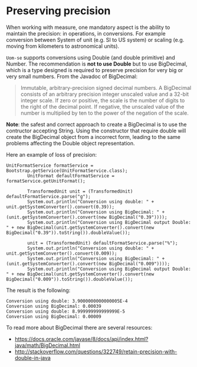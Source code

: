 # Preserving precision

When working with measure, one mandatory aspect is the ability to maintain the precision: in operations, in conversions.
For example conversion between System of unit (e.g. SI to US system) or scaling (e.g. moving from kilometers to astronomical units).

```Uom-se``` supports conversions using Double (and double primitive) and Number. 
The recommendation is **not to use Double** but to use BigDecimal, which is a type designed is required to preserve precision for very big or very small numbers. From the Javadoc of BigDecimal: 

> Immutable, arbitrary-precision signed decimal numbers. A BigDecimal consists of an arbitrary precision integer unscaled value and a 32-bit integer scale. If zero or positive, the scale is the number of digits to the right of the decimal point. If negative, the unscaled value of the number is multiplied by ten to the power of the negation of the scale.

**Note**: the safest and correct approach to create a BigDecimal is to use the contructor accepting String. Using the constructor that require double will create the BigDecimal object from a incorrect form, leading to the same problems affecting the Double object representation. 

Here an example of loss of precision: 
```
UnitFormatService formatService = Bootstrap.getService(UnitFormatService.class);
        UnitFormat defaultFormatService = formatService.getUnitFormat();

        TransformedUnit unit = (TransformedUnit) defaultFormatService.parse("g");
        System.out.println("Conversion using double: " + unit.getSystemConverter().convert(0.39));
        System.out.println("Conversion using BigDecimal: " + (unit.getSystemConverter().convert(new BigDecimal("0.39"))));
        System.out.println("Conversion using BigDecimal output Double: " + new BigDecimal(unit.getSystemConverter().convert(new BigDecimal("0.39")).toString()).doubleValue());

        unit = (TransformedUnit) defaultFormatService.parse("%");
        System.out.println("Conversion using double: " + unit.getSystemConverter().convert(0.009));
        System.out.println("Conversion using BigDecimal: " + (unit.getSystemConverter().convert(new BigDecimal("0.009"))));
        System.out.println("Conversion using BigDecimal output Double: " + new BigDecimal(unit.getSystemConverter().convert(new BigDecimal("0.009")).toString()).doubleValue());
```

The result is the following: 
```
Conversion using double: 3.9000000000000005E-4
Conversion using BigDecimal: 0.00039
Conversion using double: 8.999999999999999E-5
Conversion using BigDecimal: 0.00009
```

To read more about BigDecimal there are several resources: 
- https://docs.oracle.com/javase/8/docs/api/index.html?java/math/BigDecimal.html
- http://stackoverflow.com/questions/322749/retain-precision-with-double-in-java

